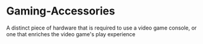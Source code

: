 # Gaming-Accessories
A distinct piece of hardware that is required to use a video game console, or one that enriches the video game's play experience
